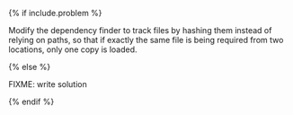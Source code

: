 {% if include.problem %}

Modify the dependency finder to track files by hashing them instead of relying on paths,
so that if exactly the same file is being required from two locations,
only one copy is loaded.

{% else %}

FIXME: write solution

{% endif %}
